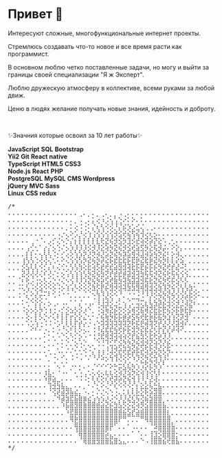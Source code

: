 <h1>Привет 👋</h1>
<p>Интересуют сложные, многофункциональные интернет проекты.</p>
<p>Стремлюсь создавать что-то новое и все время расти как программист.</p>
<p>В основном люблю четко поставленные задачи, но могу и выйти за границы своей специализации "Я ж Эксперт".</p>
<p>Люблю дружескую атмосферу в коллективе, всеми руками за любой движ.</p>
<p>Ценю в людях желание получать новые знания, идейность и доброту.</p>
<br />
<p>✨Значния которые освоил за 10 лет работы✨</p>
<b>JavaScript</b>
<b>SQL</b>
<b>Bootstrap</b>
<br />
<b>Yii2</b>
<b>Git</b>
<b>React native</b>
<br />
<b>TypeScript</b>
<b>HTML5</b>
<b>CSS3</b>
<br />
<b>Node.js</b>
<b>React</b>
<b>PHP</b>
<br />
<b>PostgreSQL</b>
<b>MySQL</b>
<b>CMS Wordpress</b>
<br />
<b>jQuery</b>
<b>MVC</b>
<b>Sass</b>
<br />
<b>Linux</b>
<b>CSS</b>
<b>redux</b>
<br />
<pre>
/*
⠄⠄⠄⠄⠄⠄⠄⠄⠄⠄⠄⠄⠄⠄⠄⠄⢀⠄⡀⠄⡀⢀⠄⡀⡀⠠⢀⠄⠄⠄⠄⠄⠄⠄⠄⠄⠄⠄⠄⠄⠄⠄⠄⠄⠄⠄
⠄⠄⠄⠄⠄⠄⠄⠄⠄⠄⠄⠄⠄⠄⠄⡀⠠⢀⠄⡅⢔⠰⡨⢢⢡⢑⠔⠅⠕⠄⠅⠄⠄⠄⠄⠄⠄⠄⠄⠄⠄⠄⠄⠄⠄⠄
⠄⠄⠄⠄⠄⠄⠄⠄⠄⠄⠄⠄⠄⡀⠅⢔⠨⢐⠅⡌⢆⢣⠪⡪⡘⡌⡮⡱⡡⣊⢌⢀⢀⠄⠄⠄⠄⠄⠄⠄⠄⠄⠄⠄⠄⠄
⠄⠄⠄⠄⠄⠄⠄⠄⠄⠄⠄⠠⡐⢄⠕⡡⡘⢔⢱⢨⢪⢪⢪⢪⡺⣪⢞⢮⢫⢮⢺⢔⢆⡢⠄⠄⠄⠄⠄⠄⠄⠄⠄⠄⠄⠄
⠄⠄⠄⠄⠄⢀⠐⠈⠄⡠⡊⢌⠢⡑⡌⡆⡇⡇⡇⡇⣇⢗⣝⢮⡺⣪⡳⣹⡪⣞⢵⢝⡵⡝⣕⠡⢀⢂⠄⠄⠄⠄⠄⠄⠄⠄
⠄⠄⠄⠄⢠⢊⢂⠁⡔⡌⡢⢑⠌⡢⡱⡸⡸⡸⡪⡺⡸⣕⢵⡳⣝⢮⡺⣪⢞⣵⣫⡳⣕⢯⡺⡬⠄⠕⡕⡄⠄⠄⠄⠄⠄⠄
⠄⠄⠄⠄⡇⡇⡂⢢⢣⢣⠨⡂⡊⢔⢕⢱⡱⡝⣜⢝⡺⣜⡵⣝⢮⡳⡽⣵⣻⡺⣼⡺⡵⣳⢝⡮⡃⡕⡺⢄⠄⠄⠄⠄⠄⠄
⠄⠄⠄⢸⡱⡱⡨⢪⢪⢢⠡⢂⢊⠢⡱⡱⡱⡝⡮⡳⣝⢞⢮⢗⡯⣯⢯⣗⡯⣟⣮⢯⣟⢮⡳⣝⢇⢇⢎⢵⡀⠄⠄⠄⠄⠄
⠄⠄⠄⣕⢵⢣⢣⢑⢅⢆⢃⠢⠡⡡⡱⡱⡹⡪⡯⣺⢕⡯⣫⢯⢾⢽⢽⣺⢯⣗⡯⣗⣗⢗⣝⢮⡫⣏⢮⢒⢅⠄⠄⠄⠄⠄
⠄⠄⢀⠮⡪⢪⠪⠢⡃⡪⡂⠅⢕⠰⢱⢸⢸⡱⣝⢮⡳⡽⣪⢏⡯⡯⣟⡾⣽⣺⢽⣳⡳⣝⢮⡳⣫⣳⢳⡱⡱⠄⠄⠄⠄⠄
⠄⠄⢀⡃⡫⢔⢨⢕⢕⢔⢌⢌⠢⡑⡱⡘⢜⢜⢮⡳⣝⣞⢵⣫⢿⢽⣺⡽⡾⣾⢽⣳⢯⢮⡳⣝⣕⢗⢵⡑⡕⡀⠄⠄⠄⠄
⠄⠄⠐⠢⡱⡐⢕⢵⣑⡑⢕⢐⠕⠸⠰⡑⠕⢕⢕⠽⡕⣏⢗⢽⢝⢽⠺⠽⠽⢽⢻⢽⢽⢵⢽⡸⣪⢳⢱⢱⡱⡽⡡⡀⠄⠄
⠄⠄⠨⠈⢆⢊⢎⢖⢂⠃⠡⠐⠈⠈⠄⠄⠄⠄⠄⢑⢹⢘⣜⢕⠑⡈⠄⡈⣈⣐⠨⠘⡜⢕⡳⣝⢮⡳⡱⡱⡵⡯⡪⠂⠄⠄
⠄⠄⠄⠅⢂⠑⡕⡕⠄⡢⢀⠄⠠⠄⠁⠁⡌⠠⢠⠄⠸⣸⣺⡪⣐⠅⢢⢈⠄⢬⢍⣆⢧⣳⡽⡮⣺⡪⡺⣘⢼⣝⠆⠄⠄⠄
⠄⠄⠄⠨⡢⡢⡣⡳⢑⢰⢐⠠⡊⡪⣢⡣⡪⡰⠑⡀⠨⣪⢷⣝⡮⡫⡪⣪⢾⢝⣯⢾⣝⣗⡯⣟⢮⡪⡯⡷⣗⡯⠄⠄⠄⠄
⠄⠄⠄⠄⢕⠄⡇⡣⡑⠔⢅⠇⡇⡏⡖⡕⡕⣌⢂⠂⠌⢮⢷⡳⡯⡯⡾⡵⣫⢯⢞⣗⡷⡯⣯⡳⣱⢱⢝⡽⣺⠁⠄⠄⠄⠄
⠄⠄⠄⠄⠡⡡⢱⢐⠨⠨⠐⡡⢃⢇⢇⡏⡞⡔⡐⠠⢑⢽⢽⢽⢽⢽⢽⣝⢗⡯⣟⢾⢽⢝⡞⣜⢜⢜⣽⣺⠎⠄⠄⠄⠄⠄
⠄⠄⠄⠄⠄⠊⠃⠂⡐⠄⠅⡐⡈⡢⡃⢇⠕⡢⠄⠨⢘⢮⢯⢯⣳⡫⡗⣗⢽⢝⡮⡯⡮⡣⡏⣎⢎⠞⠺⠊⠄⠄⠄⠄⠄⠄
⠄⠄⠄⠄⠄⠄⠄⠄⠂⡁⢂⠐⡈⡢⢑⠅⡕⡐⠈⠨⡨⢯⣻⢽⣺⢺⡺⡪⣏⢷⢽⢕⣯⡫⣞⢜⢜⠄⠄⠄⠄⠄⠄⠄⠄⠄
⠄⠄⠄⠄⠄⠄⠄⠄⡁⠄⠄⠂⡂⠌⠄⢕⢐⠌⢄⠄⠨⠨⢘⢥⢅⡵⣝⣝⢮⡳⡽⣝⡮⣺⢪⢎⣗⠄⠄⠄⠄⠄⠄⠄⠄⠄
⠄⠄⠄⠄⠄⠄⠄⠄⠄⢂⢀⠡⠄⠌⠌⢂⢂⠪⠐⡌⢰⢰⢘⢼⢝⣞⢞⣞⡵⡯⣞⢵⣫⢮⡳⡣⡳⠄⠄⠄⠄⠄⠄⠄⠄⠄
⠄⠄⠄⠄⠄⠄⠄⠄⠈⡀⠐⠄⠊⠄⠨⠐⠠⠈⠌⠘⠜⠵⡢⢳⢹⢜⢕⠕⠱⡹⡪⡳⣕⣳⢹⡸⠅⠄⠄⠄⠄⠄⠄⠄⠄⠄
⠄⠄⠄⠄⠄⠄⠄⠄⠄⠄⠈⢄⠡⠁⠠⠄⠄⡀⠄⠐⠔⠔⠔⡢⠦⣒⢎⣎⢦⢢⢩⡫⣎⢮⢣⠃⠄⠄⠄⠄⠄⠄⠄⠄⠄⠄
⠄⠄⠄⠄⠄⠄⠄⠄⢰⣇⠄⠐⠠⠄⠁⠄⠡⢀⢂⢅⢔⢄⣆⣆⢕⢵⡹⣪⡳⣕⢵⢱⢕⢇⡇⠄⠄⠄⠄⠄⠄⠄⠄⠄⠄⠄
⠄⠄⠄⠄⠄⠄⠄⠄⠱⡿⣵⣀⠄⠄⠄⠈⠨⠨⡂⢇⢎⢕⢎⢞⡽⡵⣝⢮⢺⢸⠸⡘⣜⢼⠄⠄⠄⠄⠄⠄⠄⠄⠄⠄⠄⠄
⠄⠄⠄⠄⠄⠄⠄⠄⠄⢹⣺⣳⣧⣄⡀⠄⠄⡀⠂⠌⡂⠕⢌⠊⢎⠪⠪⠪⡊⡆⣕⣕⢧⣓⣧⠄⠄⠄⠄⠄⠄⠄⠄⠄⠄⠄
⠄⠄⠄⠄⠄⠄⠄⠄⠄⠈⢪⢞⣾⡽⣷⣮⡄⠐⠄⡂⠌⢌⠢⢑⢐⢄⢅⢇⢇⣗⣕⢗⡵⣽⣿⠄⠄⠄⠄⠄⠄⠄⠄⠄⠄⠄
⠄⠄⠄⠄⠄⠄⠄⠄⠄⠄⠄⠙⡾⣽⣯⣷⣿⡿⣮⣰⢱⡱⣜⢔⡑⡜⣜⢮⣣⡳⣪⢷⣽⣿⣿⡀⠄⠄⠄⠄⠄⠄⠄⠄⠄⠄
⠄⠄⠄⠄⠄⠄⠄⠄⠄⠄⠄⠄⠘⡷⣿⣽⣿⣿⣿⣿⣿⣾⣮⣗⣽⢵⢕⣕⢮⡺⢝⣵⣿⣿⣿⣷⠄⠄⠄⠄⠄⠄⠄⠄⠄⠄
⠄⠄⠄⠄⠄⠄⠄⠄⠄⠄⠄⠄⠄⠘⣯⡿⣿⣿⣿⣿⣿⣿⣿⣿⣿⣿⣷⣵⣏⣾⣿⣿⣿⣿⣿⣿⣇⠄⠄⠄⠄⠄⠄⠄⠄⠄
⠄⠄⠄⠄⠄⠄⠄⠄⠄⠄⠄⠄⠄⠄⠻⣟⣿⣿⣿⣿⣿⣿⣿⣿⣿⠏⠉⠄⠄⠄⠉⠻⢿⣿⣿⣿⣿⡀⠄⠄⠄⠄⠄⠄⠄⠄
⠄⠄⠄⠄⠄⠄⠄⠄⠄⠄⠄⠄⠄⠄⠄⢻⣿⣿⣿⣿⣿⣿⣿⡟⠁⠄⠄⠁⠠⠄⠄⠄⠈⠽⣿⣿⣿⣷⠄⠄⠄⠄⠄⠄⠄⠄
⠄⠄⠄⠄⠄⠄⠄⠄⠄⠄⠄⠄⠄⠄⠄⠈⢿⣿⣿⣿⣿⣿⡵⣄⠄⠄⠄⠄⠁⠈⠄⠄⢸⣹⡪⣿⣿⣿⡂⠄⠄⠄⠄⠄⠄⠄
⠄⠄⠄⠄⠄⠄⠄⠄⠄⠄⠄⠄⠄⠄⠄⠄⠈⢿⣿⣿⣻⣿⣿⣯⣿⣢⣄⠄⠄⠄⠑⠠⢸⣿⣿⣮⢞⣿⣧⠄⠄⠄⠄⠄⠄⠄
*/
</pre>
